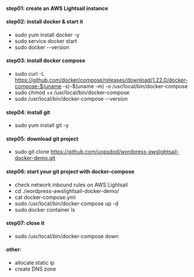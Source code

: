 
#### step01: create an AWS Lightsail instance 
#### step02: install docker & start it
* sudo yum install docker -y 
* sudo service docker start
* sudo docker --version
#### step03: install docker compose 
* sudo curl -L https://github.com/docker/compose/releases/download/1.22.0/docker-compose-$(uname -s)-$(uname -m) -o /usr/local/bin/docker-compose
* sudo chmod +x /usr/local/bin/docker-compose
* sudo /usr/local/bin/docker-compose --version

#### step04: install git 
* sudo yum install git -y
#### step05: download git project
* sudo git clone https://github.com/uopsdod/wordpress-awslightsail-docker-demo.git

#### step06: start your git project with docker-compose 
* check network inbound rules on AWS Lightsail 
* cd ./wordpress-awslightsail-docker-demo/
* cat docker-compose.yml
* sudo /usr/local/bin/docker-compose up -d
* sudo docker container ls

#### step07: close it
* sudo /usr/local/bin/docker-compose down

#### other: 
* allocate static ip
* create DNS zone 

